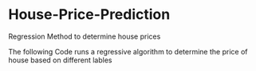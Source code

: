 # House-Price-Prediction
Regression Method to determine house prices

The following Code runs a regressive algorithm to determine the price of house based on different lables
